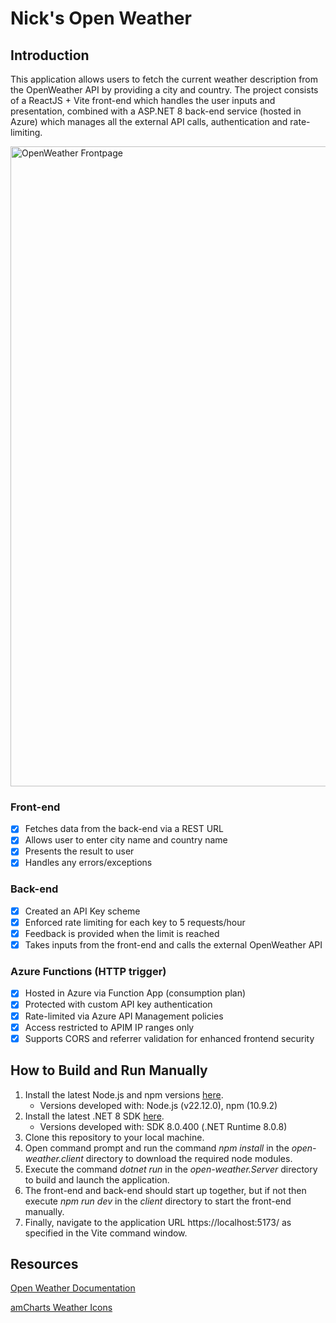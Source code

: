# Nick's Open Weather

## Introduction

This application allows users to fetch the current weather description from the OpenWeather API by providing a city and country. The project consists of a ReactJS + Vite front-end which handles the user inputs and presentation, combined with a ASP.NET 8 back-end service (hosted in Azure) which manages all the external API calls, authentication and rate-limiting.

<img width="1024" alt="OpenWeather Frontpage" src="https://github.com/user-attachments/assets/a1a600e6-3dd5-41e3-9f7a-ca06dbda83fb">

### Front-end

-   [x] Fetches data from the back-end via a REST URL
-   [x] Allows user to enter city name and country name
-   [x] Presents the result to user
-   [x] Handles any errors/exceptions

### Back-end

-   [x] Created an API Key scheme
-   [x] Enforced rate limiting for each key to 5 requests/hour
-   [x] Feedback is provided when the limit is reached
-   [x] Takes inputs from the front-end and calls the external OpenWeather API

### Azure Functions (HTTP trigger)
-   [x] Hosted in Azure via Function App (consumption plan)
-   [x] Protected with custom API key authentication
-   [x] Rate-limited via Azure API Management policies
-   [x] Access restricted to APIM IP ranges only
-   [x] Supports CORS and referrer validation for enhanced frontend security

## How to Build and Run Manually

1. Install the latest Node.js and npm versions [here](https://nodejs.org).
    - Versions developed with: Node.js (v22.12.0), npm (10.9.2)
1. Install the latest .NET 8 SDK [here](https://dotnet.microsoft.com/en-us/download/dotnet/8.0).
    - Versions developed with: SDK 8.0.400 (.NET Runtime 8.0.8)
1. Clone this repository to your local machine.
1. Open command prompt and run the command _npm install_ in the _open-weather.client_ directory to download the required node modules.
1. Execute the command _dotnet run_ in the _open-weather.Server_ directory to build and launch the application.
1. The front-end and back-end should start up together, but if not then execute _npm run dev_ in the _client_ directory to start the front-end manually.
1. Finally, navigate to the application URL https://localhost:5173/ as specified in the Vite command window.

## Resources

[Open Weather Documentation](https://openweathermap.org/current)

[amCharts Weather Icons](https://www.amcharts.com/free-animated-svg-weather-icons/)
